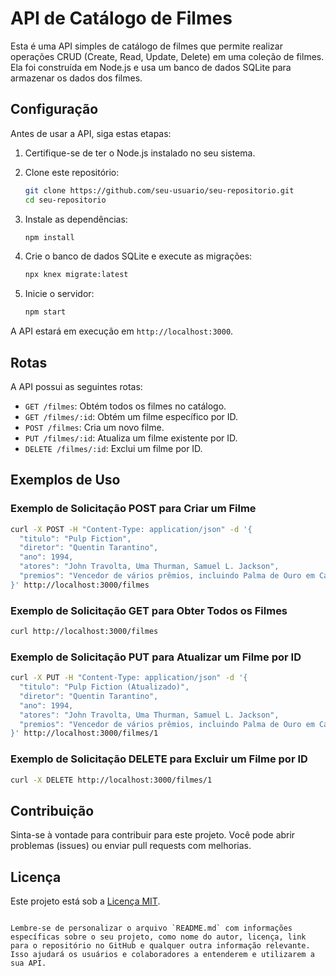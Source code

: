 
# API de Catálogo de Filmes

Esta é uma API simples de catálogo de filmes que permite realizar operações CRUD (Create, Read, Update, Delete) em uma coleção de filmes. Ela foi construída em Node.js e usa um banco de dados SQLite para armazenar os dados dos filmes.

## Configuração

Antes de usar a API, siga estas etapas:

1. Certifique-se de ter o Node.js instalado no seu sistema.

2. Clone este repositório:

   ```bash
   git clone https://github.com/seu-usuario/seu-repositorio.git
   cd seu-repositorio
   ```

3. Instale as dependências:

   ```bash
   npm install
   ```

4. Crie o banco de dados SQLite e execute as migrações:

   ```bash
   npx knex migrate:latest
   ```

5. Inicie o servidor:

   ```bash
   npm start
   ```

A API estará em execução em `http://localhost:3000`.

## Rotas

A API possui as seguintes rotas:

- `GET /filmes`: Obtém todos os filmes no catálogo.
- `GET /filmes/:id`: Obtém um filme específico por ID.
- `POST /filmes`: Cria um novo filme.
- `PUT /filmes/:id`: Atualiza um filme existente por ID.
- `DELETE /filmes/:id`: Exclui um filme por ID.

## Exemplos de Uso

### Exemplo de Solicitação POST para Criar um Filme

```bash
curl -X POST -H "Content-Type: application/json" -d '{
  "titulo": "Pulp Fiction",
  "diretor": "Quentin Tarantino",
  "ano": 1994,
  "atores": "John Travolta, Uma Thurman, Samuel L. Jackson",
  "premios": "Vencedor de vários prêmios, incluindo Palma de Ouro em Cannes"
}' http://localhost:3000/filmes
```

### Exemplo de Solicitação GET para Obter Todos os Filmes

```bash
curl http://localhost:3000/filmes
```

### Exemplo de Solicitação PUT para Atualizar um Filme por ID

```bash
curl -X PUT -H "Content-Type: application/json" -d '{
  "titulo": "Pulp Fiction (Atualizado)",
  "diretor": "Quentin Tarantino",
  "ano": 1994,
  "atores": "John Travolta, Uma Thurman, Samuel L. Jackson",
  "premios": "Vencedor de vários prêmios, incluindo Palma de Ouro em Cannes"
}' http://localhost:3000/filmes/1
```

### Exemplo de Solicitação DELETE para Excluir um Filme por ID

```bash
curl -X DELETE http://localhost:3000/filmes/1
```

## Contribuição

Sinta-se à vontade para contribuir para este projeto. Você pode abrir problemas (issues) ou enviar pull requests com melhorias.

## Licença

Este projeto está sob a [Licença MIT](LICENSE).

```

Lembre-se de personalizar o arquivo `README.md` com informações específicas sobre o seu projeto, como nome do autor, licença, link para o repositório no GitHub e qualquer outra informação relevante. Isso ajudará os usuários e colaboradores a entenderem e utilizarem a sua API.
